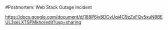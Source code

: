 #Postmortem: Web Stack Outage Incident

https://docs.google.com/document/d/189P6iy8DCvUqj4C9zZxFQy5xuN8BEUL3xeLXTSPMkho/edit?usp=sharing
